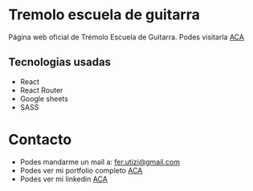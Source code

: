 # Tremolo escuela de guitarra

Página web oficial de Trémolo Escuela de Guitarra. Podes visitarla [ACA](https://tremoloescuela.com)

## Tecnologias usadas

- React
- React Router
- Google sheets
- SASS

# Contacto

- Podes mandarme un mail a: fer.utizi@gmail.com
- Podes ver mi portfolio completo [ACA](https://ferutizi.github.io/Portfolio/)
- Podes ver mi linkedin [ACA](https://www.linkedin.com/in/fernando-utizi-2a72a3233/)
